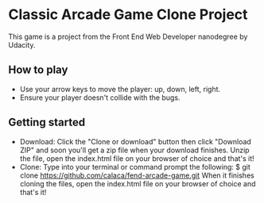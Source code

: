 # Classic Arcade Game Clone Project

This game is a project from the Front End Web Developer nanodegree by Udacity.


## How to play

- Use your arrow keys to move the player: up, down, left, right.
- Ensure your player doesn't collide with the bugs. 

## Getting started
- Download: Click the "Clone or download" button then click "Download ZIP" and soon you'll get a zip file when your download finishes. Unzip the file, open the index.html file on your browser of choice and that's it!
- Clone: Type into your terminal or command prompt the following: $ git clone https://github.com/calaca/fend-arcade-game.git When it finishes cloning the files, open the index.html file on your browser of choice and that's it!

